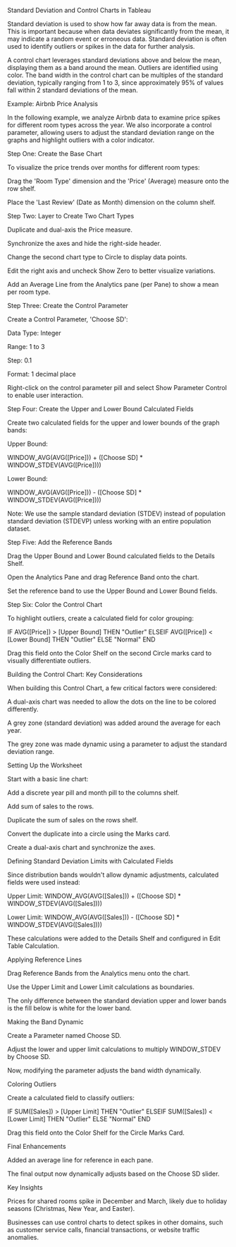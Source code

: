 Standard Deviation and Control Charts in Tableau

Standard deviation is used to show how far away data is from the mean. This is important because when data deviates significantly from the mean, it may indicate a random event or erroneous data. Standard deviation is often used to identify outliers or spikes in the data for further analysis.

A control chart leverages standard deviations above and below the mean, displaying them as a band around the mean. Outliers are identified using color. The band width in the control chart can be multiples of the standard deviation, typically ranging from 1 to 3, since approximately 95% of values fall within 2 standard deviations of the mean.

Example: Airbnb Price Analysis

In the following example, we analyze Airbnb data to examine price spikes for different room types across the year. We also incorporate a control parameter, allowing users to adjust the standard deviation range on the graphs and highlight outliers with a color indicator.

Step One: Create the Base Chart

To visualize the price trends over months for different room types:

Drag the 'Room Type' dimension and the 'Price' (Average) measure onto the row shelf.

Place the 'Last Review' (Date as Month) dimension on the column shelf.

Step Two: Layer to Create Two Chart Types

Duplicate and dual-axis the Price measure.

Synchronize the axes and hide the right-side header.

Change the second chart type to Circle to display data points.

Edit the right axis and uncheck Show Zero to better visualize variations.

Add an Average Line from the Analytics pane (per Pane) to show a mean per room type.

Step Three: Create the Control Parameter

Create a Control Parameter, 'Choose SD':

Data Type: Integer

Range: 1 to 3

Step: 0.1

Format: 1 decimal place

Right-click on the control parameter pill and select Show Parameter Control to enable user interaction.

Step Four: Create the Upper and Lower Bound Calculated Fields

Create two calculated fields for the upper and lower bounds of the graph bands:

Upper Bound:

WINDOW_AVG(AVG([Price])) + ([Choose SD] * WINDOW_STDEV(AVG([Price])))

Lower Bound:

WINDOW_AVG(AVG([Price])) - ([Choose SD] * WINDOW_STDEV(AVG([Price])))

Note: We use the sample standard deviation (STDEV) instead of population standard deviation (STDEVP) unless working with an entire population dataset.

Step Five: Add the Reference Bands

Drag the Upper Bound and Lower Bound calculated fields to the Details Shelf.

Open the Analytics Pane and drag Reference Band onto the chart.

Set the reference band to use the Upper Bound and Lower Bound fields.

Step Six: Color the Control Chart

To highlight outliers, create a calculated field for color grouping:

IF AVG([Price]) > [Upper Bound] THEN "Outlier"
ELSEIF AVG([Price]) < [Lower Bound] THEN "Outlier"
ELSE "Normal"
END

Drag this field onto the Color Shelf on the second Circle marks card to visually differentiate outliers.

Building the Control Chart: Key Considerations

When building this Control Chart, a few critical factors were considered:

A dual-axis chart was needed to allow the dots on the line to be colored differently.

A grey zone (standard deviation) was added around the average for each year.

The grey zone was made dynamic using a parameter to adjust the standard deviation range.

Setting Up the Worksheet

Start with a basic line chart:

Add a discrete year pill and month pill to the columns shelf.

Add sum of sales to the rows.

Duplicate the sum of sales on the rows shelf.

Convert the duplicate into a circle using the Marks card.

Create a dual-axis chart and synchronize the axes.

Defining Standard Deviation Limits with Calculated Fields

Since distribution bands wouldn't allow dynamic adjustments, calculated fields were used instead:

Upper Limit: WINDOW_AVG(AVG([Sales])) + ([Choose SD] * WINDOW_STDEV(AVG([Sales])))

Lower Limit: WINDOW_AVG(AVG([Sales])) - ([Choose SD] * WINDOW_STDEV(AVG([Sales])))

These calculations were added to the Details Shelf and configured in Edit Table Calculation.

Applying Reference Lines

Drag Reference Bands from the Analytics menu onto the chart.

Use the Upper Limit and Lower Limit calculations as boundaries.

The only difference between the standard deviation upper and lower bands is the fill below is white for the lower band.

Making the Band Dynamic

Create a Parameter named Choose SD.

Adjust the lower and upper limit calculations to multiply WINDOW_STDEV by Choose SD.

Now, modifying the parameter adjusts the band width dynamically.

Coloring Outliers

Create a calculated field to classify outliers:

IF SUM([Sales]) > [Upper Limit] THEN "Outlier"
ELSEIF SUM([Sales]) < [Lower Limit] THEN "Outlier"
ELSE "Normal"
END

Drag this field onto the Color Shelf for the Circle Marks Card.

Final Enhancements

Added an average line for reference in each pane.

The final output now dynamically adjusts based on the Choose SD slider.

Key Insights

Prices for shared rooms spike in December and March, likely due to holiday seasons (Christmas, New Year, and Easter).

Businesses can use control charts to detect spikes in other domains, such as customer service calls, financial transactions, or website traffic anomalies.


